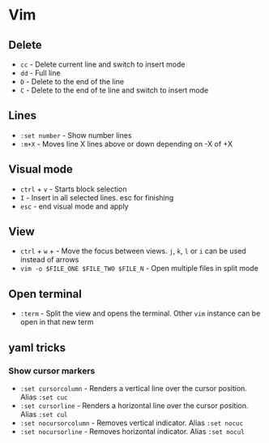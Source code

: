 # Vim

## Delete
* `cc`  - Delete current line and switch to insert mode
* `dd`  - Full line
* `D`   - Delete to the end of the line
* `C`   - Delete to the end of te line and switch to insert mode

## Lines
* `:set number` - Show number lines
* `:m+X`        - Moves line X lines above or down depending on -X of +X

## Visual mode
* `ctrl` + `v`  - Starts block selection
* `I`           - Insert in all selected lines. esc for finishing
* `esc`         - end visual mode and apply

## View
* `ctrl` + `w` + <arrow>                    - Move the focus between views. `j`, `k`, `l` or `i` can be used instead of arrows
* `vim -o $FILE_ONE $FILE_TWO $FILE_N`      - Open multiple files in split mode

## Open terminal
* `:term`           - Split the view and opens the terminal. Other `vim` instance can be open in that new term

## yaml tricks

### Show cursor markers

* `:set cursorcolumn`         - Renders a vertical line over the cursor position. Alias `:set cuc`
* `:set cursorline`           - Renders a horizontal line over the cursor position. Alias `:set cul`
* `:set nocursorcolumn`       - Removes vertical indicator. Alias `:set nocuc`
* `:set nocursorline`         - Removes horizontal indicator. Alias `:set nocul`
